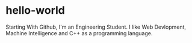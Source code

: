 # hello-world
Starting With Github,
I'm an Engineering Student. I like Web Devlopment, Machine Intelligence and C++ as a programming language.
